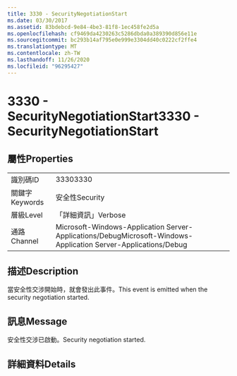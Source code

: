 ```yaml
---
title: 3330 - SecurityNegotiationStart
ms.date: 03/30/2017
ms.assetid: 83bdebcd-9e84-4be3-81f8-1ec458fe2d5a
ms.openlocfilehash: cf9469da4230263c5286dbda0a389390d856e11e
ms.sourcegitcommit: bc293b14af795e0e999e3304dd40c0222cf2ffe4
ms.translationtype: MT
ms.contentlocale: zh-TW
ms.lasthandoff: 11/26/2020
ms.locfileid: "96295427"
---
```

# <a name="3330---securitynegotiationstart"></a><span data-ttu-id="df699-102">3330 - SecurityNegotiationStart</span><span class="sxs-lookup"><span data-stu-id="df699-102">3330 - SecurityNegotiationStart</span></span>

## <a name="properties"></a><span data-ttu-id="df699-103">屬性</span><span class="sxs-lookup"><span data-stu-id="df699-103">Properties</span></span>  
  
|||  
|-|-|  
|<span data-ttu-id="df699-104">識別碼</span><span class="sxs-lookup"><span data-stu-id="df699-104">ID</span></span>|<span data-ttu-id="df699-105">3330</span><span class="sxs-lookup"><span data-stu-id="df699-105">3330</span></span>|  
|<span data-ttu-id="df699-106">關鍵字</span><span class="sxs-lookup"><span data-stu-id="df699-106">Keywords</span></span>|<span data-ttu-id="df699-107">安全性</span><span class="sxs-lookup"><span data-stu-id="df699-107">Security</span></span>|  
|<span data-ttu-id="df699-108">層級</span><span class="sxs-lookup"><span data-stu-id="df699-108">Level</span></span>|<span data-ttu-id="df699-109">「詳細資訊」</span><span class="sxs-lookup"><span data-stu-id="df699-109">Verbose</span></span>|  
|<span data-ttu-id="df699-110">通路</span><span class="sxs-lookup"><span data-stu-id="df699-110">Channel</span></span>|<span data-ttu-id="df699-111">Microsoft-Windows-Application Server-Applications/Debug</span><span class="sxs-lookup"><span data-stu-id="df699-111">Microsoft-Windows-Application Server-Applications/Debug</span></span>|  
  
## <a name="description"></a><span data-ttu-id="df699-112">描述</span><span class="sxs-lookup"><span data-stu-id="df699-112">Description</span></span>  

 <span data-ttu-id="df699-113">當安全性交涉開始時，就會發出此事件。</span><span class="sxs-lookup"><span data-stu-id="df699-113">This event is emitted when the security negotiation started.</span></span>  
  
## <a name="message"></a><span data-ttu-id="df699-114">訊息</span><span class="sxs-lookup"><span data-stu-id="df699-114">Message</span></span>  

 <span data-ttu-id="df699-115">安全性交涉已啟動。</span><span class="sxs-lookup"><span data-stu-id="df699-115">Security negotiation started.</span></span>  
  
## <a name="details"></a><span data-ttu-id="df699-116">詳細資料</span><span class="sxs-lookup"><span data-stu-id="df699-116">Details</span></span>
